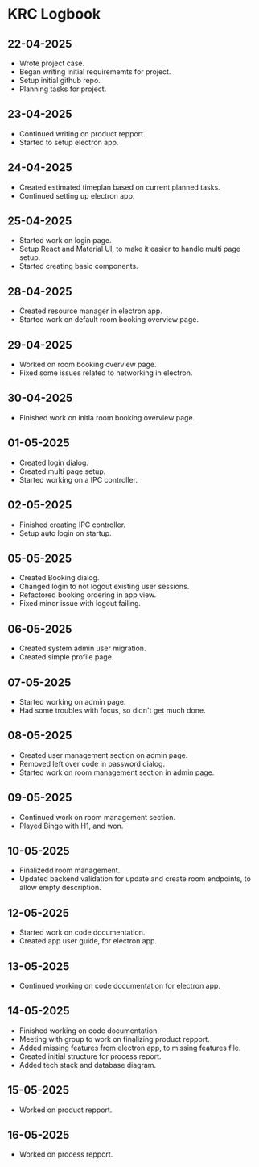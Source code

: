 # KRC Logbook

## 22-04-2025

- Wrote project case.
- Began writing initial requirememts for project.
- Setup initial github repo.
- Planning tasks for project.

## 23-04-2025

- Continued writing on product repport.
- Started to setup electron app.

## 24-04-2025

- Created estimated timeplan based on current planned tasks.
- Continued setting up electron app.

## 25-04-2025

- Started work on login page.
- Setup React and Material UI, to make it easier to handle multi page setup.
- Started creating basic components.

## 28-04-2025

- Created resource manager in electron app.
- Started work on default room booking overview page.

## 29-04-2025

- Worked on room booking overview page.
- Fixed some issues related to networking in electron.

## 30-04-2025

- Finished work on initla room booking overview page. 

## 01-05-2025

- Created login dialog.
- Created multi page setup.
- Started working on a IPC controller.

## 02-05-2025

- Finished creating IPC controller.
- Setup auto login on startup.

## 05-05-2025

- Created Booking dialog.
- Changed login to not logout existing user sessions.
- Refactored booking ordering in app view.
- Fixed minor issue with logout failing.

## 06-05-2025

- Created system admin user migration.
- Created simple profile page.

## 07-05-2025

- Started working on admin page.
- Had some troubles with focus, so didn't get much done.

## 08-05-2025

- Created user management section on admin page.
- Removed left over code in password dialog.
- Started work on room management section in admin page.

## 09-05-2025

- Continued work on room management section.
- Played Bingo with H1, and won.

## 10-05-2025

- Finalizedd room management.
- Updated backend validation for update and create room endpoints, to allow empty description.

## 12-05-2025

- Started work on code documentation.
- Created app user guide, for electron app.

## 13-05-2025

- Continued working on code documentation for electron app.

## 14-05-2025

- Finished working on code documentation.
- Meeting with group to work on finalizing product repport.
- Added missing features from electron app, to missing features file.
- Created initial structure for process report.
- Added tech stack and database diagram.

## 15-05-2025

- Worked on product repport.

## 16-05-2025

- Worked on process repport.
